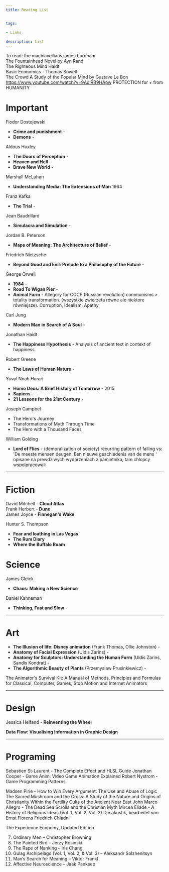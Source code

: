 ```yaml
---
title: Reading List


tags:

- Links

description: List
---
```



To read:
the machiavellians james burnham    
The Fountainhead Novel by Ayn Rand   
The Righteous Mind Haidt  
Basic Economics - Thomas Sowell     
The Crowd A Study of the Popular Mind by Gustave Le Bon  
https://www.youtube.com/watch?v=9AdiRB9HApw  PROTECTION for + from HUMANITY   
# Important

Fiodor Dostojewski
- **Crime and punishment** -
- **Demons** -   

Aldous Huxley
- **The Doors of Perception** -   
- **Heaven and Hell** -  
- **Brave New World** -  

Marshall McLuhan
- **Understanding Media: The Extensions of Man** 1964

Franz Kafka
- **The Trial** -  

Jean Baudrillard
- **Simulacra and Simulation**  -

Jordan B. Peterson
- **Maps of Meaning: The Architecture of Belief** -

Friedrich Nietzsche
- **Beyond Good and Evil: Prelude to a Philosophy of the Future** -

George Orwell
- **1984** -  
- **Road To Wigan Pier** -   
- **Animal Farm** - Allegory for CCCP (Russian revolution)  communisms > totality transformation. (wszystkie zwierzeta równe ale niektore równiejsze). Corruption, Idealism, Apathy


Carl Jung
-  **Modern Man in Search of A Soul** -   

Jonathan Haidt  
- **The Happiness Hypothesis** - Analysis of ancient text in context of happiness

Robert Greene
- **The Laws of Human Nature** -   

Yuval Noah Harari
- **Homo Deus: A Brief History of Tomorrow** - 2015
- **Sapiens** -
- **21 Lessons for the 21st Century** -


Joseph Campbel

- The Hero's Journey
- Transformations of Myth Through Time
- The Hero with a Thousand Faces

William Golding
- **Lord of Flies** - (demoralization of society) recurring pattern of falling vs: 'De meeste mensen deugen: Een nieuwe geschiedenis van de mens ' opisane na prewdziwych wydarzeniach z pamietnika, tam chłopcy wspolpracowali

---

# Fiction

David Mitchell - **Cloud Atlas**  
Frank Herbert - **Dune**    
James Joyce - **Finnegan's Wake**    

Hunter S. Thompson
- **Fear and loathing in Las Vegas**
- **The Rum Diary**
- **Where the Buffalo Roam**

# Science

James Gleick
- **Chaos: Making a New Science**

Daniel Kahneman
- **Thinking, Fast and Slow** -


---

# Art

- **The Illusion of life: Disney animation** (Frank Thomas, Ollie Johnston) -   
- **Anatomy of Facial Expression** (Uldis Zarins) -   
- **Anatomy for Sculptors: Understanding the Human Form** (Uldis Zarins, Sandis Kondrat) -    
- **The Algorithmic Beauty of Plants** (Przemyslaw Prusinkiewicz) -    

The Animator's Survival Kit: A Manual of Methods, Principles and Formulas for Classical, Computer, Games, Stop Motion and Internet Animators


---

# Design
Jessica Helfand - **Reinventing the Wheel**

**Data Flow: Visualising Information in Graphic Design**


---



# Programing

Sebastien St-Laurent - The Complete Effect and HLSL Guide
Jonathan Cooper - Game Anim: Video Game Animation Explained
Robert Nystrom - Game Programming Patterns‎


Madsen Pirie - How to Win Every Argument: The Use and Abuse of Logic  
The Sacred Mushroom and the Cross: A Study of the Nature and Origins of Christianity Within the Fertility Cults of the Ancient Near East
John Marco Allegro - The Dead Sea Scrolls and the Christian Myth
Mircea Eliade - A History of Religious Ideas (Vol. 1, Vol. 2, Vol. 3)
Die akustik, bearbeitet von Ernst Florens Friedrich Chladni   

The Experience Economy, Updated Edition




7. Ordinary Men – Christopher Browning
8. The Painted Bird – Jerzy Kosinski
9. The Rape of Nanking – Iris Chang
10. Gulag Archipelago (Vol. 1, Vol. 2, & Vol. 3) – Aleksandr Solzhenitsyn
11. Man’s Search for Meaning – Viktor Frankl
15. Affective Neuroscience – Jaak Panksep
